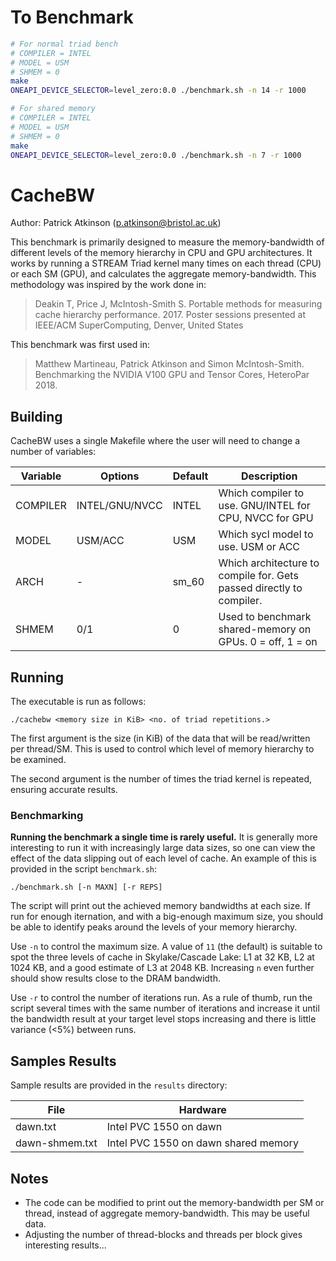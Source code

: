 To Benchmark
============

```sh
# For normal triad bench
# COMPILER = INTEL
# MODEL = USM
# SHMEM = 0
make
ONEAPI_DEVICE_SELECTOR=level_zero:0.0 ./benchmark.sh -n 14 -r 1000

# For shared memory
# COMPILER = INTEL
# MODEL = USM
# SHMEM = 0
make
ONEAPI_DEVICE_SELECTOR=level_zero:0.0 ./benchmark.sh -n 7 -r 1000
```



CacheBW
=======

Author: Patrick Atkinson (p.atkinson@bristol.ac.uk)

This benchmark is primarily designed to measure the memory-bandwidth of different levels of the memory hierarchy in CPU and GPU architectures. It works by running a STREAM Triad kernel many times on each thread (CPU) or each SM (GPU), and calculates the aggregate memory-bandwidth. This methodology was inspired by the work done in:

> Deakin T, Price J, McIntosh-Smith S. Portable methods for measuring cache hierarchy performance. 2017. Poster sessions presented at IEEE/ACM SuperComputing, Denver, United States

This benchmark was first used in: 

> Matthew Martineau, Patrick Atkinson and Simon McIntosh-Smith. Benchmarking the NVIDIA V100 GPU and Tensor Cores, HeteroPar 2018.

Building
--------

CacheBW uses a single Makefile where the user will need to change a number of variables:

| Variable | Options | Default | Description                                                                                                     |
-----------|-----------------|---------------|-----------------------------------------------------------------------------------------------------------------|
| COMPILER | INTEL/GNU/NVCC  | INTEL         | Which compiler to use. GNU/INTEL for CPU, NVCC for GPU                                                          |
| MODEL    | USM/ACC         | USM           | Which sycl model to use. USM or ACC                                                                             |
| ARCH     | -               | sm_60         | Which architecture to compile for. Gets passed directly to compiler.                                            |
| SHMEM    | 0/1             | 0             | Used to benchmark shared-memory on GPUs. 0 = off, 1 = on                                                        |

Running
-------

The executable is run as follows:

```
./cachebw <memory size in KiB> <no. of triad repetitions.>
```

The first argument is the size (in KiB) of the data that will be read/written per thread/SM. This is used to control which level of memory hierarchy to be examined. 

The second argument is the number of times the triad kernel is repeated, ensuring accurate results. 

### Benchmarking

**Running the benchmark a single time is rarely useful.** It is generally more interesting to run it with increasingly large data sizes, so one can view the effect of the data slipping out of each level of cache. An example of this is provided in the script `benchmark.sh`:

```
./benchmark.sh [-n MAXN] [-r REPS]
```

The script will print out the achieved memory bandwidths at each size.
If run for enough iternation, and with a big-enough maximum size, you should be able to identify peaks around the levels of your memory hierarchy.

Use `-n` to control the maximum size. 
A value of `11` (the default) is suitable to spot the three levels of cache in Skylake/Cascade Lake: L1 at 32 KB, L2 at 1024 KB, and a good estimate of L3 at 2048 KB.
Increasing `n` even further should show results close to the DRAM bandwidth.

Use `-r` to control the number of iterations run.
As a rule of thumb, run the script several times with the same number of iterations and increase it until the bandwidth result at your target level stops increasing and there is little variance (&lt;5%) between runs.


Samples Results
---------------

Sample results are provided in the `results` directory:

| File                     | Hardware                                      |
|--------------------------|-----------------------------------------------|
| dawn.txt                 | Intel PVC 1550 on dawn                        |
| dawn-shmem.txt           | Intel PVC 1550 on dawn shared memory          |

Notes
----------------

- The code can be modified to print out the memory-bandwidth per SM or thread, instead of aggregate memory-bandwidth. This may be useful data.
- Adjusting the number of thread-blocks and threads per block gives interesting results...



